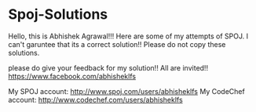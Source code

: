 Spoj-Solutions
==============
Hello, this is Abhishek Agrawal!!!
Here are some of my attempts of SPOJ.
I can't garuntee that its a correct solution!!
Please do not copy these solutions.

please do give your feedback for my solution!! All are invited!!
https://www.facebook.com/abhisheklfs

My SPOJ account: http://www.spoj.com/users/abhisheklfs
My CodeChef account: http://www.codechef.com/users/abhisheklfs

